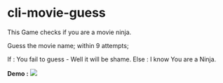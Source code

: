 # cli-movie-guess

This Game checks if you are a movie ninja.

Guess the movie name; within 9 attempts; 

If : You fail to guess - Well it will be shame.
Else : I know You are a Ninja.

**Demo :**
![](demo.gif)
